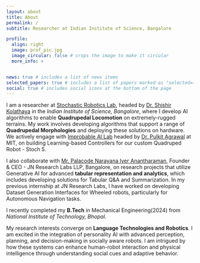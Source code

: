 ```yaml
---
layout: about
title: About
permalink: /
subtitle: Researcher at Indian Institute of Science, Bangalore

profile:
  align: right
  image: prof_pic.jpg
  image_circular: false # crops the image to make it circular
  more_info: >


news: true # includes a list of news items
selected_papers: true # includes a list of papers marked as "selected={true}"
social: true # includes social icons at the bottom of the page
---
```


I am a researcher at [Stochastic Robotics Lab](https://www.stochlab.com), headed by [Dr. Shishir Kolathaya](https://www.shishirny.com) in the _Indian Institute of Science, Bangalore_, where I develop AI algorithms to enable **Quadrupedal Locomotion** on extremely-rugged terrains. My work involves developing algorithms that support a range of **Quadrupedal Morphologies** and deploying these solutions on hardware. We actively engage with [Improbable AI Lab](https://cap.csail.mit.edu/improbable-ai-lab-lab-tour) headed by [Dr. Pulkit Agrawal]() at MIT, on building Learning-based Controllers for our custom Quadruped Robot - Stoch 5. 

I also collaborate with [Mr. Palacode Narayana Iyer Anantharaman](https://www.linkedin.com/in/anantharamanp/), Founder & CEO - JN Research Labs LLP, Bangalore, on research projects that utilize Generative AI for advanced **tabular representation and analytics**, which includes developing solutions for Tabular Q&A and Summarization. In my previous internship at JN Research Labs, I have worked on developing Dataset Generation Interfaces for Wheeled robots, particularly for Autonomous Navigation tasks.

I recently completed my **B.Tech** in Mechanical Engineering(2024) from _National Institute of Technology, Bhopal_. 

My research interests converge on **Language Technologies and Robotics**. I am excited in the integration of personality AI with advanced perception, planning, and decision-making in socially aware robots. I am intrigued by how these systems can enhance human-robot interaction and physical intelligence through understanding social cues and adaptive behavior.